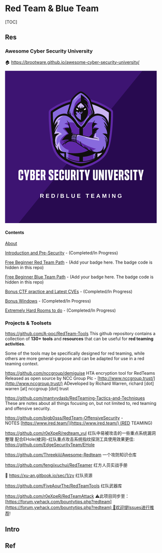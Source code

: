# Red Team & Blue Team

[TOC]



## Res
### Awesome Cyber Security University
🏠 https://brootware.github.io/awesome-cyber-security-university/

![](../../../../Assets/Pics/purpleteam.png)

#### Contents
[About](https://github.com/brootware/awesome-cyber-security-university#about)

[Introduction and Pre-Security](https://github.com/brootware/awesome-cyber-security-university#introduction-and-pre-security) - (Completed/In Progress)

[Free Beginner Red Team Path](https://github.com/brootware/awesome-cyber-security-university#free-beginner-red-team-path) - (Add your badge here. The badge code is hidden in this repo)

[Free Beginner Blue Team Path](https://github.com/brootware/awesome-cyber-security-university#free-beginner-blue-team-path) - (Add your badge here. The badge code is hidden in this repo)

[Bonus CTF practice and Latest CVEs](https://github.com/brootware/awesome-cyber-security-university#bonus-ctf-practice-and-latest-cves) - (Completed/In Progress)

[Bonus Windows](https://github.com/brootware/awesome-cyber-security-university#bonus-windows) - (Completed/In Progress)

[Extremely Hard Rooms to do](https://github.com/brootware/awesome-cyber-security-university#extremely-hard-rooms-to-do) - (Completed/In Progress)


### Projects & Toolsets
https://github.com/A-poc/RedTeam-Tools
This github repository contains a collection of **130+** **tools** and **resources** that can be useful for **red teaming activities**.

Some of the tools may be specifically designed for red teaming, while others are more general-purpose and can be adapted for use in a red teaming context.

https://github.com/nccgroup/demiguise
HTA encryption tool for RedTeams
Released as open source by NCC Group Plc - [http://www.nccgroup.trust/](http://www.nccgroup.trust/)
ADeveloped by Richard Warren, richard [dot] warren [at] nccgroup [dot] trust

https://github.com/mantvydasb/RedTeaming-Tactics-and-Techniques
These are notes about all things focusing on, but not limited to, red teaming and offensive security.

https://github.com/bigb0sss/RedTeam-OffensiveSecurity
-NOTES [https://www.ired.team/](https://www.ired.team/) (RED TEAMING)

https://github.com/r0eXpeR/redteam_vul
红队中易被攻击的一些重点系统漏洞整理
配合EHole(棱洞)-红队重点攻击系统指纹探测工具使用效果更佳: https://github.com/EdgeSecurityTeam/EHole

https://github.com/Threekiii/Awesome-Redteam
一个攻防知识仓库

https://github.com/fengjixuchui/RedTeamer
红方人员实战手册

📑 https://xu-an.gitbook.io/sec/1/zy
红队资源

https://github.com/FiveAourThe/RedTeamTools
红队武器库

https://github.com/r0eXpeR/RedTeamAttack
⚠️此项目同步至：[https://forum.ywhack.com/bountytips.php?redteam](https://forum.ywhack.com/bountytips.php?redteam) 🙏欢迎提Issues进行推荐!


## Intro



## Ref
[2023红队必备工具列表总结]: https://cn-sec.com/archives/1591003.html
[红队工具合集，安全er值得拥有 | CSDN]: https://blog.csdn.net/qq_37865996/article/details/127063468